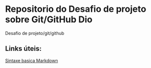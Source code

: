 # Repositorio do Desafio de projeto sobre Git/GitHub Dio
Desafio de projeto/git/github

## Links úteis:
[Sintaxe basica Markdown](https://www.markdownguide.org/)
